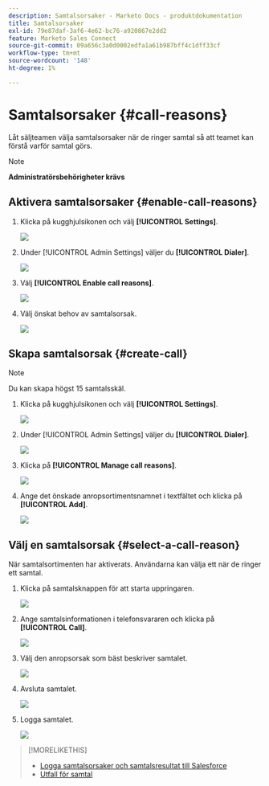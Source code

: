 ```yaml
---
description: Samtalsorsaker - Marketo Docs - produktdokumentation
title: Samtalsorsaker
exl-id: 79e87daf-3af6-4e62-bc76-a920867e2dd2
feature: Marketo Sales Connect
source-git-commit: 09a656c3a0d0002edfa1a61b987bff4c1dff33cf
workflow-type: tm+mt
source-wordcount: '148'
ht-degree: 1%

---
```


# Samtalsorsaker {#call-reasons}

Låt säljteamen välja samtalsorsaker när de ringer samtal så att teamet kan förstå varför samtal görs.

>[!NOTE]
>
>**Administratörsbehörigheter krävs**

## Aktivera samtalsorsaker {#enable-call-reasons}

1. Klicka på kugghjulsikonen och välj **[!UICONTROL Settings]**.

   ![](assets/call-reasons-1.png)

1. Under [!UICONTROL Admin Settings] väljer du **[!UICONTROL Dialer]**.

   ![](assets/call-reasons-2.png)

1. Välj **[!UICONTROL Enable call reasons]**.

   ![](assets/call-reasons-3.png)

1. Välj önskat behov av samtalsorsak.

   ![](assets/call-reasons-4.png)

## Skapa samtalsorsak {#create-call}

>[!NOTE]
>
>Du kan skapa högst 15 samtalsskäl.

1. Klicka på kugghjulsikonen och välj **[!UICONTROL Settings]**.

   ![](assets/call-reasons-5.png)

1. Under [!UICONTROL Admin Settings] väljer du **[!UICONTROL Dialer]**.

   ![](assets/call-reasons-6.png)

1. Klicka på **[!UICONTROL Manage call reasons]**.

   ![](assets/call-reasons-7.png)

1. Ange det önskade anropsortimentsnamnet i textfältet och klicka på **[!UICONTROL Add]**.

   ![](assets/call-reasons-8.png)

## Välj en samtalsorsak {#select-a-call-reason}

När samtalsortimenten har aktiverats. Användarna kan välja ett när de ringer ett samtal.

1. Klicka på samtalsknappen för att starta uppringaren.

   ![](assets/call-reasons-9.png)

1. Ange samtalsinformationen i telefonsvararen och klicka på **[!UICONTROL Call]**.

   ![](assets/call-reasons-10.png)

1. Välj den anropsorsak som bäst beskriver samtalet.

   ![](assets/call-reasons-11.png)

1. Avsluta samtalet.

   ![](assets/call-reasons-12.png)

1. Logga samtalet.

   ![](assets/call-reasons-13.png)

>[!MORELIKETHIS]
>
>* [Logga samtalsorsaker och samtalsresultat till Salesforce](/help/marketo/product-docs/marketo-sales-connect/phone/log-call-reasons-and-call-outcomes-to-salesforce.md)
>* [Utfall för samtal](/help/marketo/product-docs/marketo-sales-connect/phone/call-outcomes.md)
